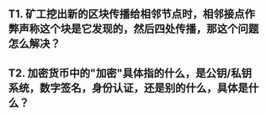 ## T1. 矿工挖出新的区块传播给相邻节点时，相邻接点作弊声称这个块是它发现的，然后四处传播，那这个问题怎么解决？

## T2. 加密货币中的"加密"具体指的什么，是公钥/私钥系统，数字签名，身份认证，还是别的什么，具体是什么？
